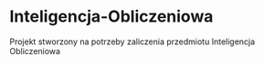 # Inteligencja-Obliczeniowa
Projekt stworzony na potrzeby zaliczenia przedmiotu Inteligencja Obliczeniowa

